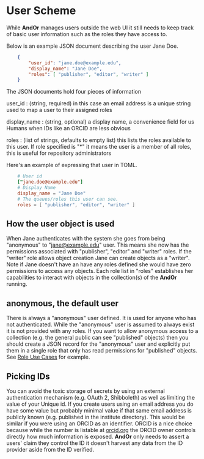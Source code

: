 
# User Scheme

While **AndOr** manages users outside the web UI it still 
needs to keep track of basic user information such as the
roles they have access to.

Below is an example JSON document describing the user Jane Doe.

```json
    {
        "user_id": "jane.doe@example.edu",
        "display_name": "Jane Doe",
        "roles": [ "publisher", "editor", "writer" ]
    }
```

The JSON documents hold four pieces of information

user\_id
: (string, required) in this case an email address is a unique string used to map a user to their assigned roles

display\_name
: (string, optional) a display name, a convenience field for us Humans when IDs like an ORCID are less obvious

roles
: (list of strings, defaults to empty list) this lists the roles available to this user. If role specified is "\*" it means the user is a member of all roles, this is useful for repository administrators

Here's an example of expressing that user in TOML.

```toml
    # User id
    ["jane.doe@example.edu"]
    # Display Name
    display_name = "Jane Doe"
    # The queues/roles this user can see.
    roles = [ "publisher", "editor", "writer" ]
```

## How the user object is used

When Jane authenticates with the system she goes from being
"anonymous" to "jane@example.edu" user.  This means she now has the
permissions associated with "publisher", "editor" and "writer" roles.
If the "writer" role allows object creation Jane can create
objects as a "writer". 
Note if Jane doesn't have an have any roles defined she would
have zero permissions to access any objects. Each role list in
"roles" establishes her capabilities to interact with 
objects in the collection(s) of the **AndOr** running.

## anonymous, the default user

There is always a "anonymous" user defined. It is used for anyone who
has not authenticated.  While the "anonymous" user is assumed to always
exist it is not provided with any roles. If you want to allow
anonymous access to a collection (e.g. the general public can see
"published" objects) then you should create a JSON record for the
"anonymous" user and explicitly put them in a single role that
only has read permissions for "published" objects. See [Role Use Cases](Role-Use-Cases.html) for example.

## Picking IDs

You can avoid the toxic storage of secrets by using an external
authentication mechanism (e.g. OAuth 2, Shibboleth) as well as 
limiting the value of your Unique id.  If you create users using 
an email address you do have some value but probably minimal value 
if that same email address is publicly known (e.g. published in 
the institute directory).  This would be similar if you were using
an ORCID as an identifier. ORCID is a nice choice because while
the number is listable at [orcid.org](https://orcid.org) the
ORCID owner controls directly how much information is exposed.
**AndOr** only needs to assert a users' claim they control
the ID it doesn't harvest any data from the ID provider aside
from the ID verified.


